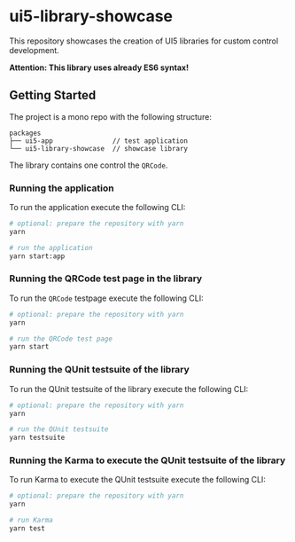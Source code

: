 # ui5-library-showcase

This repository showcases the creation of UI5 libraries for custom control development.

**Attention: This library uses already ES6 syntax!**

## Getting Started

The project is a mono repo with the following structure:

```text
packages
├── ui5-app               // test application
└── ui5-library-showcase  // showcase library
```

The library contains one control the `QRCode`.

### Running the application

To run the application execute the following CLI:

```sh
# optional: prepare the repository with yarn
yarn

# run the application
yarn start:app
```

### Running the QRCode test page in the library

To run the `QRCode` testpage execute the following CLI:

```sh
# optional: prepare the repository with yarn
yarn

# run the QRCode test page
yarn start
```

### Running the QUnit testsuite of the library

To run the QUnit testsuite of the library execute the following CLI:

```sh
# optional: prepare the repository with yarn
yarn

# run the QUnit testsuite
yarn testsuite
```

### Running the Karma to execute the QUnit testsuite of the library

To run Karma to execute the QUnit testsuite execute the following CLI:

```sh
# optional: prepare the repository with yarn
yarn

# run Karma
yarn test
```
